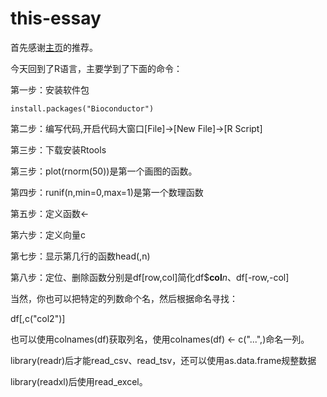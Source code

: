 # this-essay

首先感谢[主页](./br)的推荐。

今天回到了R语言，主要学到了下面的命令：

第一步：安装软件包

`install.packages("Bioconductor")`

第二步：编写代码,开启代码大窗口\[File\]→\[New File\]→\[R Script\]

第三步：下载安装Rtools

第三步：plot(rnorm(50))是第一个画图的函数。

第四步：runif(n,min=0,max=1)是第一个数理函数

第五步：定义函数<-

第六步：定义向量c

第七步：显示第几行的函数head(,n)

第八步：定位、删除函数分别是df\[row,col\]简化df$**col**_n_、df\[-row,-col\]

当然，你也可以把特定的列数命个名，然后根据命名寻找：

df\[,c("col2")\]

也可以使用colnames(df)获取列名，使用colnames(df) <- c("...",)命名一列。

library(readr)后才能read_csv、read_tsv，还可以使用as.data.frame规整数据

library(readxl)后使用read_excel。